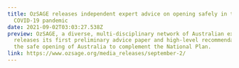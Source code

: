 ```yaml
---
title: OzSAGE releases independent expert advice on opening safely in the
  COVID-19 pandemic
date: 2021-09-02T03:03:27.538Z
preview: OzSAGE, a diverse, multi-disciplinary network of Australian experts,
  releases its first preliminary advice paper and high-level recommendations for
  the safe opening of Australia to complement the National Plan.
link: https://www.ozsage.org/media_releases/september-2/
---
```

